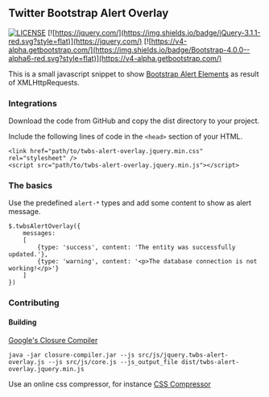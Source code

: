 ## Twitter Bootstrap Alert Overlay

[![LICENSE](https://img.shields.io/badge/License-MIT-blue.svg?style=flat)](LICENSE)
[![https://jquery.com/](https://img.shields.io/badge/jQuery-3.1.1-red.svg?style=flat)](https://jquery.com/)
[![https://v4-alpha.getbootstrap.com/](https://img.shields.io/badge/Bootstrap-4.0.0--alpha6-red.svg?style=flat)](https://v4-alpha.getbootstrap.com/)

This is a small javascript snippet to show  [Bootstrap Alert Elements](https://v4-alpha.getbootstrap.com/components/alerts/) as result of XMLHttpRequests.
 
### Integrations

Download the code from GitHub and copy the dist directory to your project.

Include the following lines of code in the `<head>` section of your HTML.

    <link href="path/to/twbs-alert-overlay.jquery.min.css" rel="stylesheet" />
    <script src="path/to/twbs-alert-overlay.jquery.min.js"></script>

### The basics

Use the predefined `alert-*` types and add some content to show as alert message.   

    $.twbsAlertOverlay({
        messages:
        [
            {type: 'success', content: 'The entity was successfully updated.'},
            {type: 'warning', content: '<p>The database connection is not working!</p>'}
        ]
    })
    
### Contributing

#### Building

[Google's Closure Compiler](https://developers.google.com/closure/compiler/)

    java -jar closure-compiler.jar --js src/js/jquery.twbs-alert-overlay.js --js src/js/core.js --js_output_file dist/twbs-alert-overlay.jquery.min.js
    
Use an online css compressor, for instance [CSS Compressor](http://csscompressor.com/)
